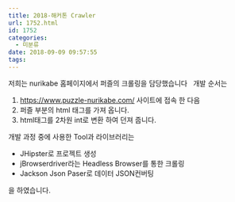 ```yaml
---
title: 2018-해커톤 Crawler
url: 1752.html
id: 1752
categories:
  - 미분류
date: 2018-09-09 09:57:55
tags:
---
```


저희는 nurikabe 홈페이지에서 퍼즐의 크롤링을 담당했습니다   개발 순서는

1.  https://www.puzzle-nurikabe.com/ 사이트에 접속 한 다음
2.  퍼즐 부분의 html 태그를 가져 옵니다.
3.  html태그를 2차원 int로 변환 하여 던져 줍니다.

개발 과정 중에 사용한 Tool과 라이브러리는

*   JHipster로 프로젝트 생성
*   jBrowserdriver라는 Headless Browser를 통한 크롤링
*   Jackson Json Paser로 데이터 JSON컨버팅

을 하였습니다.